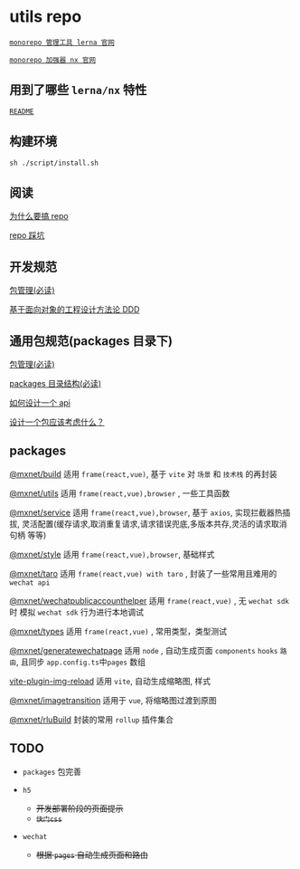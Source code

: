 <!--
 * @Author: 邱狮杰
 * @Date: 2022-05-11 22:37:08
 * @LastEditTime: 2022-12-01 14:23:20
 * @Description:
 * @FilePath: /repo/README.md
-->

# utils repo

[`monorepo 管理工具 lerna 官网`](https://lerna.js.org)

[`monorepo 加强器 nx 官网`](https://nx.dev)

## 用到了哪些 `lerna/nx` 特性

[`README`](/docs/characteristic.md)

## 构建环境

```shell
sh ./script/install.sh
```

## 阅读

[为什么要搞 repo](https://juejin.cn/post/6844904087662624781)

[repo 踩坑](https://juejin.cn/post/6972139870231724045)

## 开发规范

[包管理(必读)](/docs/lerna.md)

[基于面向对象的工程设计方法论 DDD](https://www.bilibili.com/video/bv11q4y1q74f?spm_id_from=333.337.search-card.all.click)

## 通用包规范(packages 目录下)

[包管理(必读)](/docs/lerna.md)

[packages 目录结构(必读)](/docs/basicDirectoryStructure.md)

[如何设计一个 api](https://juejin.cn/post/6958414391339401247)

[设计一个包应该考虑什么？](/docs/buildPackage.md)

## packages

[@mxnet/build](/packages/build/README.md) 适用 `frame(react,vue)`, 基于 `vite` 对 `场景` 和 `技术栈` 的再封装

[@mxnet/utils](/packages/utils/README.md) 适用 `frame(react,vue),browser` , 一些工具函数

[@mxnet/service](/packages/service/README.md) 适用 `frame(react,vue),browser`, 基于 `axios`, 实现拦截器热插拔, 灵活配置(缓存请求,取消重复请求,请求错误兜底,多版本共存,灵活的请求取消句柄 等等)

[@mxnet/style](/packages/style/README.md) 适用 `frame(react,vue),browser`, 基础样式

[@mxnet/taro](/packages/taro/README.md) 适用 `frame(react,vue) with taro` , 封装了一些常用且难用的 `wechat api`

[@mxnet/wechatpublicaccounthelper](/packages/weChatPublicAccountHelper/README.md) 适用 `frame(react,vue)` , 无 `wechat sdk` 时 模拟 `wechat sdk` 行为进行本地调试

[@mxnet/types](/packages/types/README.md) 适用 `frame(react,vue)` , 常用类型，类型测试

[@mxnet/generatewechatpage](/script/generateWeChatPage/README.md) 适用 `node` , 自动生成页面 `components` `hooks` `路由`, 且同步 `app.config.ts`中`pages` 数组

[vite-plugin-img-reload](/packages/vite-plugin-img-reload/README.md) 适用 `vite`, 自动生成缩略图, 样式

[@mxnet/imagetransition](/packages/imageTransition/README.md) 适用于 `vue`, 将缩略图过渡到原图

[@mxnet/rluBuild](/packages/rluBuild/README.md) 封装的常用 `rollup` 插件集合

## TODO

- `packages` 包完善

- `h5`

  - ~~开发部署阶段的页面提示~~
  - ~~`快门css`~~

- `wechat`
  - ~~根据 `pages` 自动生成页面和路由~~
